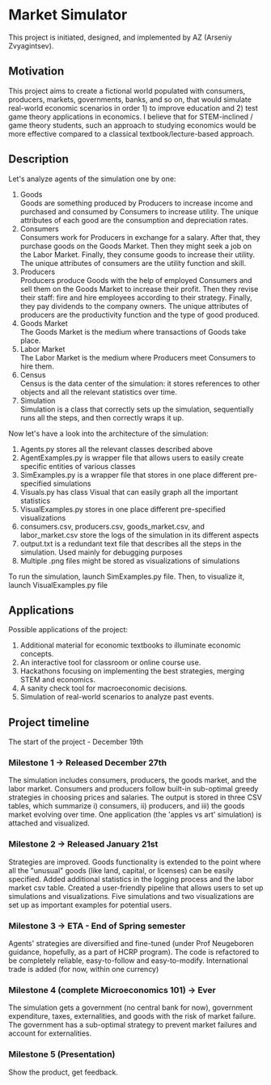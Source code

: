 # Market Simulator
This project is initiated, designed, and implemented by AZ (Arseniy Zvyagintsev).

## Motivation
This project aims to create a fictional world populated with consumers, producers, markets, governments, banks, and so on, that would simulate real-world economic scenarios in order 1) to improve education and 2) test game theory applications in economics. I believe that for STEM-inclined / game theory students, such an approach to studying economics would be more effective compared to a classical textbook/lecture-based approach.

## Description
Let's analyze agents of the simulation one by one:

1) Goods \
Goods are something produced by Producers to increase income and purchased and consumed by Consumers to increase utility. The unique attributes of each good are the consumption and depreciation rates.
2) Consumers \
Consumers work for Producers in exchange for a salary. After that, they purchase goods on the Goods Market. Then they might seek a job on the Labor Market. Finally, they consume goods to increase their utility. The unique attributes of consumers are the utility function and skill.
3) Producers \
Producers produce Goods with the help of employed Consumers and sell them on the Goods Market to increase their profit. Then they revise their staff: fire and hire employees according to their strategy. Finally, they pay dividends to the company owners. The unique attributes of producers are the productivity function and the type of good produced.
4) Goods Market \
The Goods Market is the medium where transactions of Goods take place.
5) Labor Market \
The Labor Market is the medium where Producers meet Consumers to hire them.
6) Census \
Census is the data center of the simulation: it stores references to other objects and all the relevant statistics over time.
7) Simulation \
Simulation is a class that correctly sets up the simulation, sequentially runs all the steps, and then correctly wraps it up.

Now let's have a look into the architecture of the simulation:

1) Agents.py stores all the relevant classes described above
2) AgentExamples.py is wrapper file that allows users to easily create specific entities of various classes
3) SimExamples.py is a wrapper file that stores in one place different pre-specified simulations
4) Visuals.py has class Visual that can easily graph all the important statistics
5) VisualExamples.py stores in one place different pre-specified visualizations
6) consumers.csv, producers.csv, goods_market.csv, and labor_market.csv store the logs of the simulation in its different aspects
7) output.txt is a redundant text file that describes all the steps in the simulation. Used mainly for debugging purposes
8) Multiple .png files might be stored as visualizations of simulations

To run the simulation, launch SimExamples.py file. Then, to visualize it, launch VisualExamples.py file

## Applications
Possible applications of the project:
1) Additional material for economic textbooks to illuminate economic concepts.
2) An interactive tool for classroom or online course use.
3) Hackathons focusing on implementing the best strategies, merging STEM and economics.
4) A sanity check tool for macroeconomic decisions.
5) Simulation of real-world scenarios to analyze past events.

## Project timeline
The start of the project - December 19th

### Milestone 1 -> Released December 27th
The simulation includes consumers, producers, the goods market, and the labor market. Consumers and producers follow built-in sub-optimal greedy strategies in choosing prices and salaries. The output is stored in three CSV tables, which summarize i) consumers, ii) producers, and iii) the goods market evolving over time. One application (the 'apples vs art' simulation) is attached and visualized.

### Milestone 2 -> Released January 21st
Strategies are improved. Goods functionality is extended to the point where all the "unusual" goods (like land, capital, or licenses) can be easily specified. Added additional statistics in the logging process and the labor market csv table. Created a user-friendly pipeline that allows users to set up simulations and visualizations. Five simulations and two visualizations are set up as important examples for potential users.

### Milestone 3 -> ETA - End of Spring semester
Agents' strategies are diversified and fine-tuned (under Prof Neugeboren guidance, hopefully, as a part of HCRP program). The code is refactored to be completely reliable, easy-to-follow and easy-to-modify. International trade is added (for now, within one currency)

### Milestone 4 (complete Microeconomics 101) -> Ever
The simulation gets a government (no central bank for now), government expenditure, taxes, externalities, and goods with the risk of market failure. The government has a sub-optimal strategy to prevent market failures and account for externalities.

### Milestone 5 (Presentation)
Show the product, get feedback.
